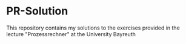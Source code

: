 # PR-Solution
This repository contains my solutions to the exercises provided in the lecture "Prozessrechner" at the University Bayreuth
